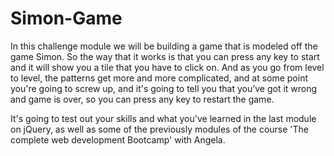 # Simon-Game

In this challenge module we will be building a game that is modeled off the game Simon. So the way that it works is that you can press any key to start and it will show you a tile that you have to click on. And as you go from level to level, the patterns get more and more complicated, and at some point you're going to screw up, and it's going to tell you that you’ve got it wrong and game is over, so you can press any key to restart the game.

It's going to test out your skills and what you've learned in the last module on jQuery, as well as some of the previously modules of the course 'The complete web development Bootcamp' with Angela.
